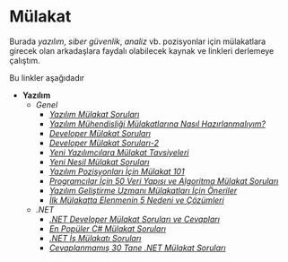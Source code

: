 # Mülakat

Burada *yazılım*, *siber güvenlik*, *analiz* vb. pozisyonlar için mülakatlara girecek olan arkadaşlara faydalı olabilecek kaynak ve linkleri derlemeye çalıştım.

Bu linkler aşağıdadır
 - **Yazılım**
   - *Genel*
     - [*Yazılım Mülakat Soruları*](https://dev.to/hakanyalitekin/yazilim-mulakat-sorulari-md7)
     - [*Yazılım Mühendisliği Mülakatlarına Nasıl Hazırlanmalıyım?*](https://medium.com/@tcelik/yazılım-mühendisliği-mülakatlarına-nasıl-hazırlanmalıyım-eaf2cd18dbbf)
     - [*Developer Mülakat Soruları*](https://medium.com/software-development-turkey/developer-mülakat-soruları-edfddc35964c)
     - [*Developer Mülakat Soruları-2*](https://medium.com/software-development-turkey/developer-mülakat-soruları-2-41e0970ae195)
     - [*Yeni Yazılımcılara Mülakat Tavsiyeleri*](https://salihoktayakar.medium.com/yeni-yazılımcılara-mülakat-tavsiyeleri-c4effcce538e)
     - [*Yeni Nesil Mülakat Soruları*](https://medium.com/peoplebox-ats/yeni-nesil-mülakat-soruları-93e1ef809d5d)
     - [*Yazılım Pozisyonları İçin Mülakat 101*](https://medium.com/loodos/yazılım-pozisyonları-için-mülakat-101-fec9195ffbad)
     - [*Programcılar İçin 50 Veri Yapısı ve Algoritma Mülakat Soruları*](https://ichi.pro/tr/programcilar-icin-50-veri-yapisi-ve-algoritma-mulakat-sorulari-198675194312112)
     - [*Yazılım Geliştirme Uzmanı Mülakatları İçin Öneriler*](https://sefikcankanber.medium.com/yazilim-geli̇şti̇rme-uzmani-mülakatlari-i̇çi̇n-öneri̇leri̇-10cec111815f)
     - [*İlk Mülakatta Elenmenin 5 Nedeni ve Çözümleri*](https://dev.to/berkayakcay/i-lk-mulakatta-elenmenin-5-nedeni-ve-cozumleri-187a)
   - *.NET*
     - [*.NET Developer Mülakat Soruları ve Cevapları*](https://www.muratoner.net/net-developer-mulakat-sorulari-ve-cevaplari)
     - [*En Popüler C# Mülakat Soruları*](https://talentgrid.io/tr/c-sharp-mulakat-sorulari/)
     - [*.NET İş Mülakatı Soruları*](https://kodblogum.com/net-is-mulakati-sorular)
     - [*Cevaplanmamış 30 Tane .NET Mülakat Soruları*](https://tr.bitdegree.org/tutorial/net-mulakat-sorulari)
